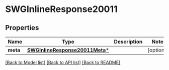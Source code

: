 # SWGInlineResponse20011

## Properties
Name | Type | Description | Notes
------------ | ------------- | ------------- | -------------
**meta** | [**SWGInlineResponse20011Meta***](SWGInlineResponse20011Meta.md) |  | [optional] 

[[Back to Model list]](../README.md#documentation-for-models) [[Back to API list]](../README.md#documentation-for-api-endpoints) [[Back to README]](../README.md)


